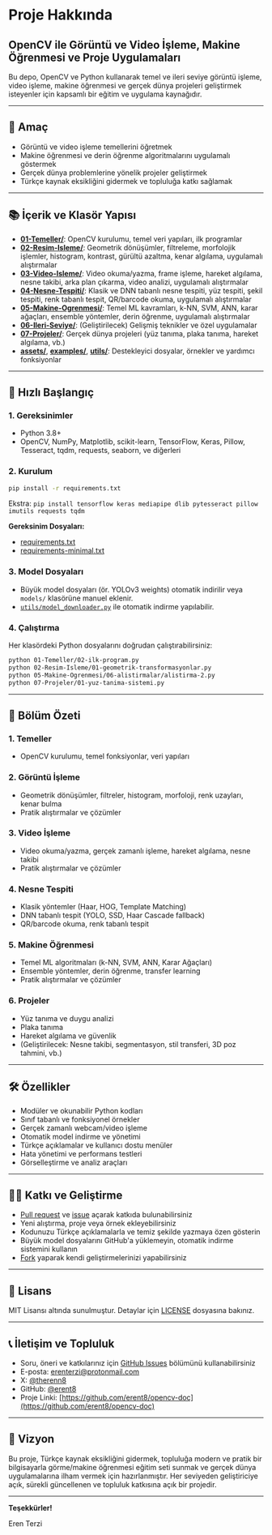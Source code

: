 # Proje Hakkında

## OpenCV ile Görüntü ve Video İşleme, Makine Öğrenmesi ve Proje Uygulamaları

Bu depo, OpenCV ve Python kullanarak temel ve ileri seviye görüntü işleme, video işleme, makine öğrenmesi ve gerçek dünya projeleri geliştirmek isteyenler için kapsamlı bir eğitim ve uygulama kaynağıdır.

---

## 🎯 Amaç
- Görüntü ve video işleme temellerini öğretmek
- Makine öğrenmesi ve derin öğrenme algoritmalarını uygulamalı göstermek
- Gerçek dünya problemlerine yönelik projeler geliştirmek
- Türkçe kaynak eksikliğini gidermek ve topluluğa katkı sağlamak

---

## 📚 İçerik ve Klasör Yapısı

- **[01-Temeller/](https://github.com/erent8/opencv-doc/tree/main/01-Temeller)**: OpenCV kurulumu, temel veri yapıları, ilk programlar
- **[02-Resim-Isleme/](https://github.com/erent8/opencv-doc/tree/main/02-Resim-Isleme)**: Geometrik dönüşümler, filtreleme, morfolojik işlemler, histogram, kontrast, gürültü azaltma, kenar algılama, uygulamalı alıştırmalar
- **[03-Video-Isleme/](https://github.com/erent8/opencv-doc/tree/main/03-Video-Isleme)**: Video okuma/yazma, frame işleme, hareket algılama, nesne takibi, arka plan çıkarma, video analizi, uygulamalı alıştırmalar
- **[04-Nesne-Tespiti/](https://github.com/erent8/opencv-doc/tree/main/04-Nesne-Tespiti)**: Klasik ve DNN tabanlı nesne tespiti, yüz tespiti, şekil tespiti, renk tabanlı tespit, QR/barcode okuma, uygulamalı alıştırmalar
- **[05-Makine-Ogrenmesi/](https://github.com/erent8/opencv-doc/tree/main/05-Makine-Ogrenmesi)**: Temel ML kavramları, k-NN, SVM, ANN, karar ağaçları, ensemble yöntemler, derin öğrenme, uygulamalı alıştırmalar
- **[06-Ileri-Seviye/](https://github.com/erent8/opencv-doc/tree/main/06-Ileri-Seviye)**: (Geliştirilecek) Gelişmiş teknikler ve özel uygulamalar
- **[07-Projeler/](https://github.com/erent8/opencv-doc/tree/main/07-Projeler)**: Gerçek dünya projeleri (yüz tanıma, plaka tanıma, hareket algılama, vb.)
- **[assets/](https://github.com/erent8/opencv-doc/tree/main/assets)**, **[examples/](https://github.com/erent8/opencv-doc/tree/main/examples)**, **[utils/](https://github.com/erent8/opencv-doc/tree/main/utils)**: Destekleyici dosyalar, örnekler ve yardımcı fonksiyonlar

---

## 🚀 Hızlı Başlangıç

### 1. Gereksinimler
- Python 3.8+
- OpenCV, NumPy, Matplotlib, scikit-learn, TensorFlow, Keras, Pillow, Tesseract, tqdm, requests, seaborn, ve diğerleri

### 2. Kurulum
```bash
pip install -r requirements.txt
```
Ekstra: `pip install tensorflow keras mediapipe dlib pytesseract pillow imutils requests tqdm`

**Gereksinim Dosyaları:**
- [requirements.txt](https://github.com/erent8/opencv-doc/blob/main/requirements.txt)
- [requirements-minimal.txt](https://github.com/erent8/opencv-doc/blob/main/requirements-minimal.txt)

### 3. Model Dosyaları
- Büyük model dosyaları (ör. YOLOv3 weights) otomatik indirilir veya `models/` klasörüne manuel eklenir.
- [`utils/model_downloader.py`](https://github.com/erent8/opencv-doc/blob/main/utils/model_downloader.py) ile otomatik indirme yapılabilir.

### 4. Çalıştırma
Her klasördeki Python dosyalarını doğrudan çalıştırabilirsiniz:
```bash
python 01-Temeller/02-ilk-program.py
python 02-Resim-Isleme/01-geometrik-transformasyonlar.py
python 05-Makine-Ogrenmesi/06-alistirmalar/alistirma-2.py
python 07-Projeler/01-yuz-tanima-sistemi.py
```

---

## 🧩 Bölüm Özeti

### 1. Temeller
- OpenCV kurulumu, temel fonksiyonlar, veri yapıları

### 2. Görüntü İşleme
- Geometrik dönüşümler, filtreler, histogram, morfoloji, renk uzayları, kenar bulma
- Pratik alıştırmalar ve çözümler

### 3. Video İşleme
- Video okuma/yazma, gerçek zamanlı işleme, hareket algılama, nesne takibi
- Pratik alıştırmalar ve çözümler

### 4. Nesne Tespiti
- Klasik yöntemler (Haar, HOG, Template Matching)
- DNN tabanlı tespit (YOLO, SSD, Haar Cascade fallback)
- QR/barcode okuma, renk tabanlı tespit

### 5. Makine Öğrenmesi
- Temel ML algoritmaları (k-NN, SVM, ANN, Karar Ağaçları)
- Ensemble yöntemler, derin öğrenme, transfer learning
- Pratik alıştırmalar ve çözümler

### 6. Projeler
- Yüz tanıma ve duygu analizi
- Plaka tanıma
- Hareket algılama ve güvenlik
- (Geliştirilecek: Nesne takibi, segmentasyon, stil transferi, 3D poz tahmini, vb.)

---

## 🛠️ Özellikler
- Modüler ve okunabilir Python kodları
- Sınıf tabanlı ve fonksiyonel örnekler
- Gerçek zamanlı webcam/video işleme
- Otomatik model indirme ve yönetimi
- Türkçe açıklamalar ve kullanıcı dostu menüler
- Hata yönetimi ve performans testleri
- Görselleştirme ve analiz araçları

---

## 👨‍💻 Katkı ve Geliştirme
- [Pull request](https://github.com/erent8/opencv-doc/pulls) ve [issue](https://github.com/erent8/opencv-doc/issues) açarak katkıda bulunabilirsiniz
- Yeni alıştırma, proje veya örnek ekleyebilirsiniz
- Kodunuzu Türkçe açıklamalarla ve temiz şekilde yazmaya özen gösterin
- Büyük model dosyalarını GitHub'a yüklemeyin, otomatik indirme sistemini kullanın
- [Fork](https://github.com/erent8/opencv-doc/fork) yaparak kendi geliştirmelerinizi yapabilirsiniz

---

## 📄 Lisans
MIT Lisansı altında sunulmuştur. Detaylar için [LICENSE](https://github.com/erent8/opencv-doc/blob/main/LICENSE) dosyasına bakınız.

---

## 📞 İletişim ve Topluluk
- Soru, öneri ve katkılarınız için [GitHub Issues](https://github.com/erent8/opencv-doc/issues) bölümünü kullanabilirsiniz
- E-posta: erenterzi@protonmail.com
- X: [@therenn8](https://x.com/therenn8)
- GitHub: [@erent8](https://github.com/erent8)
- Proje Linki: [https://github.com/erent8/opencv-doc](https://github.com/erent8/opencv-doc)

---

## 🌟 Vizyon
Bu proje, Türkçe kaynak eksikliğini gidermek, topluluğa modern ve pratik bir bilgisayarla görme/makine öğrenmesi eğitim seti sunmak ve gerçek dünya uygulamalarına ilham vermek için hazırlanmıştır. Her seviyeden geliştiriciye açık, sürekli güncellenen ve topluluk katkısına açık bir projedir.

---

**Teşekkürler!**

Eren Terzi 
